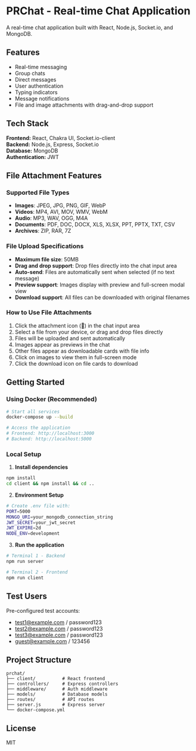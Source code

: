 # PRChat - Real-time Chat Application

A real-time chat application built with React, Node.js, Socket.io, and MongoDB.

## Features

- Real-time messaging
- Group chats
- Direct messages  
- User authentication
- Typing indicators
- Message notifications
- File and image attachments with drag-and-drop support

## Tech Stack

**Frontend:** React, Chakra UI, Socket.io-client  
**Backend:** Node.js, Express, Socket.io  
**Database:** MongoDB  
**Authentication:** JWT

## File Attachment Features

### Supported File Types
- **Images**: JPEG, JPG, PNG, GIF, WebP
- **Videos**: MP4, AVI, MOV, WMV, WebM
- **Audio**: MP3, WAV, OGG, M4A
- **Documents**: PDF, DOC, DOCX, XLS, XLSX, PPT, PPTX, TXT, CSV
- **Archives**: ZIP, RAR, 7Z

### File Upload Specifications
- **Maximum file size**: 50MB
- **Drag and drop support**: Drop files directly into the chat input area
- **Auto-send**: Files are automatically sent when selected (if no text message)
- **Preview support**: Images display with preview and full-screen modal view
- **Download support**: All files can be downloaded with original filenames

### How to Use File Attachments
1. Click the attachment icon (📎) in the chat input area
2. Select a file from your device, or drag and drop files directly
3. Files will be uploaded and sent automatically
4. Images appear as previews in the chat
5. Other files appear as downloadable cards with file info
6. Click on images to view them in full-screen mode
7. Click the download icon on file cards to download

## Getting Started

### Using Docker (Recommended)

```bash
# Start all services
docker-compose up --build

# Access the application
# Frontend: http://localhost:3000
# Backend: http://localhost:5000
```

### Local Setup

1. **Install dependencies**
```bash
npm install
cd client && npm install && cd ..
```

2. **Environment Setup**
```bash
# Create .env file with:
PORT=5000
MONGO_URI=your_mongodb_connection_string
JWT_SECRET=your_jwt_secret
JWT_EXPIRE=2d
NODE_ENV=development
```

3. **Run the application**
```bash
# Terminal 1 - Backend
npm run server

# Terminal 2 - Frontend  
npm run client
```

## Test Users

Pre-configured test accounts:
- test1@example.com / password123
- test2@example.com / password123
- test3@example.com / password123
- guest@example.com / 123456

## Project Structure

```
prchat/
├── client/          # React frontend
├── controllers/     # Express controllers
├── middleware/      # Auth middleware
├── models/          # Database models
├── routes/          # API routes
├── server.js        # Express server
└── docker-compose.yml
```

## License

MIT